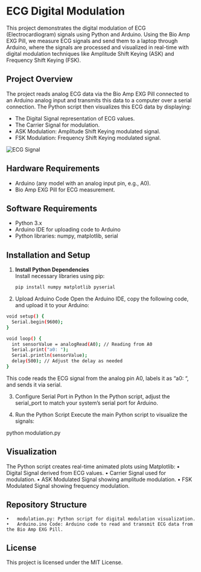 # ECG Digital Modulation

This project demonstrates the digital modulation of ECG (Electrocardiogram) signals using Python and Arduino. Using the Bio Amp EXG Pill, we measure ECG signals and send them to a laptop through Arduino, where the signals are processed and visualized in real-time with digital modulation techniques like Amplitude Shift Keying (ASK) and Frequency Shift Keying (FSK).

## Project Overview

The project reads analog ECG data via the Bio Amp EXG Pill connected to an Arduino analog input and transmits this data to a computer over a serial connection. The Python script then visualizes this ECG data by displaying:
- The Digital Signal representation of ECG values.
- The Carrier Signal for modulation.
- ASK Modulation: Amplitude Shift Keying modulated signal.
- FSK Modulation: Frequency Shift Keying modulated signal.

![ECG Signal](images/pulse.png)

## Hardware Requirements

- Arduino (any model with an analog input pin, e.g., A0).
- Bio Amp EXG Pill for ECG measurement.

## Software Requirements

- Python 3.x
- Arduino IDE for uploading code to Arduino
- Python libraries: numpy, matplotlib, serial

## Installation and Setup

1. **Install Python Dependencies**  
   Install necessary libraries using pip:

   ```bash
   pip install numpy matplotlib pyserial
   ```
2.	Upload Arduino Code
Open the Arduino IDE, copy the following code, and upload it to your Arduino:
```bash
void setup() {
  Serial.begin(9600);
}

void loop() {
  int sensorValue = analogRead(A0); // Reading from A0
  Serial.print("a0: ");
  Serial.println(sensorValue);
  delay(500); // Adjust the delay as needed
}
```

This code reads the ECG signal from the analog pin A0, labels it as “a0: “, and sends it via serial.

3.	Configure Serial Port in Python
In the Python script, adjust the serial_port to match your system’s serial port for Arduino.

5.	Run the Python Script
Execute the main Python script to visualize the signals:

python modulation.py



## Visualization

The Python script creates real-time animated plots using Matplotlib:
	•	Digital Signal derived from ECG values.
	•	Carrier Signal used for modulation.
	•	ASK Modulated Signal showing amplitude modulation.
	•	FSK Modulated Signal showing frequency modulation.

## Repository Structure

	•	modulation.py: Python script for digital modulation visualization.
	•	Arduino.ino Code: Arduino code to read and transmit ECG data from the Bio Amp EXG Pill.

## License

This project is licensed under the MIT License.
